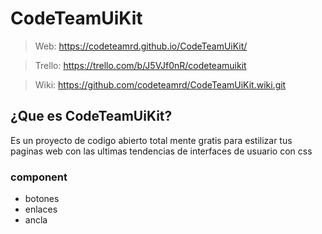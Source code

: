 # CodeTeamUiKit

> Web: https://codeteamrd.github.io/CodeTeamUiKit/

> Trello: https://trello.com/b/J5VJf0nR/codeteamuikit

> Wiki: https://github.com/codeteamrd/CodeTeamUiKit.wiki.git

## ¿Que es CodeTeamUiKit?

Es un proyecto de codigo abierto total mente gratis para estilizar tus paginas web con las ultimas tendencias de interfaces de usuario con css

### component

* botones
* enlaces
* ancla


